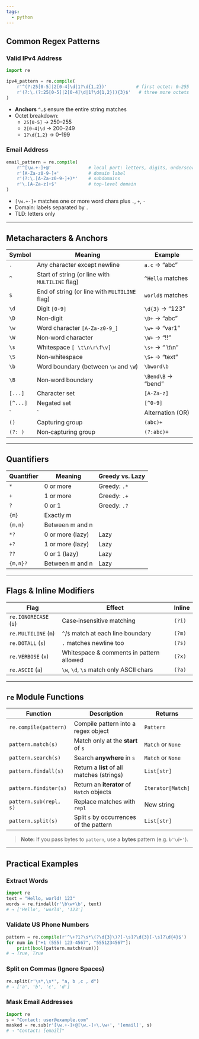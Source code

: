 ```yaml
---
tags:
  - python
---
```

## Common Regex Patterns
### Valid IPv4 Address

```python
import re

ipv4_pattern = re.compile(
    r'^(?:25[0-5]|2[0-4]\d|1?\d{1,2})'           # first octet: 0–255
    r'(?:\.(?:25[0-5]|2[0-4]\d|1?\d{1,2})){3}$'   # three more octets
)
```

- **Anchors** `^…$` ensure the entire string matches
- Octet breakdown:
    - `25[0-5]` → 250–255
    - `2[0-4]\d` → 200–249
    - `1?\d{1,2}` → 0–199

### Email Address

```python
email_pattern = re.compile(
    r'^[\w.+-]+@'              # local part: letters, digits, underscore, dot, plus, hyphen  
    r'[A-Za-z0-9-]+'           # domain label  
    r'(?:\.[A-Za-z0-9-]+)*'    # subdomains  
    r'\.[A-Za-z]+$'            # top‑level domain  
)
```

- `[\w.+-]+` matches one or more word chars plus `.`, `+`, `-`
- Domain: labels separated by `.`
- TLD: letters only

---
## Metacharacters & Anchors

| Symbol   | Meaning                                         | Example            |
| -------- | ----------------------------------------------- | ------------------ |
| `.`      | Any character except newline                    | `a.c` → “abc”      |
| `^`      | Start of string (or line with `MULTILINE` flag) | `^Hello` matches   |
| `$`      | End of string (or line with `MULTILINE` flag)   | `world$` matches   |
| `\d`     | Digit `[0-9]`                                   | `\d{3}` → “123”    |
| `\D`     | Non‑digit                                       | `\D+` → “abc”      |
| `\w`     | Word character `[A-Za-z0-9_]`                   | `\w+` → “var1”     |
| `\W`     | Non‑word character                              | `\W+` → “!!”       |
| `\s`     | Whitespace `[ \t\n\r\f\v]`                      | `\s+` → “ \t\n”    |
| `\S`     | Non‑whitespace                                  | `\S+` → “text”     |
| `\b`     | Word boundary (between `\w` and `\W`)           | `\bword\b`         |
| `\B`     | Non‑word boundary                               | `\Bend\B` → “bend” |
| `[...]`  | Character set                                   | `[A-Za-z]`         |
| `[^...]` | Negated set                                     | `[^0-9]`           |
| `        | `                                               | Alternation (OR)   |
| `()`     | Capturing group                                 | `(abc)+`           |
| `(?: )`  | Non‑capturing group                             | `(?:abc)+`         |

---

## Quantifiers

| Quantifier | Meaning          | Greedy vs. Lazy |
| ---------- | ---------------- | --------------- |
| `*`        | 0 or more        | Greedy: `.*`    |
| `+`        | 1 or more        | Greedy: `.+`    |
| `?`        | 0 or 1           | Greedy: `.?`    |
| `{m}`      | Exactly m        |                 |
| `{m,n}`    | Between m and n  |                 |
| `*?`       | 0 or more (lazy) | Lazy            |
| `+?`       | 1 or more (lazy) | Lazy            |
| `??`       | 0 or 1 (lazy)    | Lazy            |
| `{m,n}?`   | Between m and n  | Lazy            |

---
## Flags & Inline Modifiers

| Flag                  | Effect                                   | Inline |
| --------------------- | ---------------------------------------- | ------ |
| `re.IGNORECASE` (`i`) | Case‑insensitive matching                | `(?i)` |
| `re.MULTILINE` (`m`)  | `^`/`$` match at each line boundary      | `(?m)` |
| `re.DOTALL` (`s`)     | `.` matches newline too                  | `(?s)` |
| `re.VERBOSE` (`x`)    | Whitespace & comments in pattern allowed | `(?x)` |
| `re.ASCII` (`a`)      | `\w`, `\d`, `\s` match only ASCII chars  | `(?a)` |

---
## `re` Module Functions

| Function               | Description                                | Returns           |
| ---------------------- | ------------------------------------------ | ----------------- |
| `re.compile(pattern)`  | Compile pattern into a regex object        | `Pattern`         |
| `pattern.match(s)`     | Match only at the **start** of `s`         | `Match` or `None` |
| `pattern.search(s)`    | Search **anywhere** in `s`                 | `Match` or `None` |
| `pattern.findall(s)`   | Return a **list** of all matches (strings) | `List[str]`       |
| `pattern.finditer(s)`  | Return an **iterator** of `Match` objects  | `Iterator[Match]` |
| `pattern.sub(repl, s)` | Replace matches with `repl`                | New string        |
| `pattern.split(s)`     | Split `s` by occurrences of the pattern    | `List[str]`       |

> **Note:** If you pass bytes to `pattern`, use a **bytes** pattern (e.g. `b'\d+'`).

---
## Practical Examples

### Extract Words

```python
import re
text = "Hello, world! 123"
words = re.findall(r'\b\w+\b', text)
# → ['Hello', 'world', '123']
```

### Validate US Phone Numbers

```python
pattern = re.compile(r'^\+?1?\s*\(?\d{3}\)?[-\s]?\d{3}[-\s]?\d{4}$')
for num in ["+1 (555) 123-4567", "5551234567"]:
    print(bool(pattern.match(num)))
# → True, True
```

### Split on Commas (Ignore Spaces)

```python
re.split(r'\s*,\s*', "a, b ,c , d")
# → ['a', 'b', 'c', 'd']
```

### Mask Email Addresses

```python
import re
s = "Contact: user@example.com"
masked = re.sub(r'[\w.+-]+@[\w.-]+\.\w+', '[email]', s)
# → "Contact: [email]"
```

